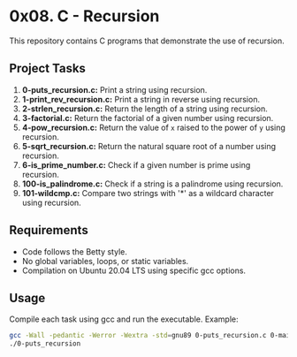 # 0x08. C - Recursion

This repository contains C programs that demonstrate the use of recursion.

## Project Tasks

1. **0-puts_recursion.c:** Print a string using recursion.
2. **1-print_rev_recursion.c:** Print a string in reverse using recursion.
3. **2-strlen_recursion.c:** Return the length of a string using recursion.
4. **3-factorial.c:** Return the factorial of a given number using recursion.
5. **4-pow_recursion.c:** Return the value of `x` raised to the power of `y` using recursion.
6. **5-sqrt_recursion.c:** Return the natural square root of a number using recursion.
7. **6-is_prime_number.c:** Check if a given number is prime using recursion.
8. **100-is_palindrome.c:** Check if a string is a palindrome using recursion.
9. **101-wildcmp.c:** Compare two strings with '*' as a wildcard character using recursion.

## Requirements

- Code follows the Betty style.
- No global variables, loops, or static variables.
- Compilation on Ubuntu 20.04 LTS using specific gcc options.

## Usage

Compile each task using gcc and run the executable. Example:

```bash
gcc -Wall -pedantic -Werror -Wextra -std=gnu89 0-puts_recursion.c 0-main.c -o 0-puts_recursion
./0-puts_recursion

